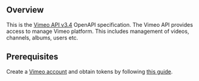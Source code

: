 ## Overview
This is the [Vimeo API v3.4](https://developer.vimeo.com/) OpenAPI specification. The Vimeo API provides access to manage Vimeo platform. This includes management of videos, channels, albums, users etc.
## Prerequisites

  Create a [Vimeo account](https://vimeo.com/join) and obtain tokens by following [this guide](https://developer.vimeo.com/api/authentication).
